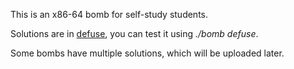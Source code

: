 This is an x86-64 bomb for self-study students. 

Solutions are in [defuse](defuse.txt), you can test it using *./bomb defuse*.

Some bombs have multiple solutions, which will be uploaded later.

